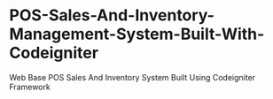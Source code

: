 # POS-Sales-And-Inventory-Management-System-Built-With-Codeigniter
Web Base POS Sales And Inventory System Built Using Codeigniter Framework
